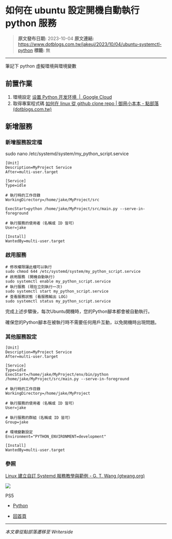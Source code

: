 # 如何在 ubuntu 設定開機自動執行 python 服務

> **原文發布日期:** 2023-10-04
> **原文連結:** https://www.dotblogs.com.tw/jakeuj/2023/10/04/ubuntu-systemctl-python
> **標籤:** 無

---

筆記下 python 虛擬環境與環境變數

## 前置作業

1. 環境設定
   [设置 Python 开发环境  |  Google Cloud](https://cloud.google.com/python/docs/setup?hl=zh-cn#linux)
2. 取得專案程式碼
   [如何在 linux 從 github clone repo | 御用小本本 - 點部落 (dotblogs.com.tw)](https://www.dotblogs.com.tw/jakeuj/2023/10/04/ssh-git-clone)

## 新增服務

### 新增服務設定檔

sudo nano /etc/systemd/system/my\_python\_script.service

```
[Unit]
Description=MyProject Service
After=multi-user.target

[Service]
Type=idle

# 執行時的工作目錄
WorkingDirectory=/home/jake/MyProject/src

ExecStart=python /home/jake/MyProject/src/main.py --serve-in-foreground

# 執行服務的使用者（名稱或 ID 皆可）
User=jake

[Install]
WantedBy=multi-user.target
```

### 啟用服務

```
# 修改權限讓此檔可以執行
sudo chmod 644 /etc/systemd/system/my_python_script.service
# 啟用服務 (開機自動執行)
sudo systemctl enable my_python_script.service
# 執行服務 (現在立刻執行一次)
sudo systemctl start my_python_script.service
# 查看服務狀態 (看服務輸出 LOG)
sudo systemctl status my_python_script.service
```

完成上述步驟後，每次Ubuntu開機時，您的Python腳本都會被自動執行。

確保您的Python腳本在被執行時不需要任何用戶互動，以免開機時出現問題。

### 其他服務設定

```
[Unit]
Description=MyProject Service
After=multi-user.target

[Service]
Type=idle
ExecStart=/home/jake/MyProject/env/bin/python /home/jake/MyProject/src/main.py --serve-in-foreground

# 執行時的工作目錄
WorkingDirectory=/home/jake/MyProject

# 執行服務的使用者（名稱或 ID 皆可）
User=jake

# 執行服務的群組（名稱或 ID 皆可）
Group=jake

# 環境變數設定
Environment="PYTHON_ENVIRONMENT=development"

[Install]
WantedBy=multi-user.target
```

### 參照

[Linux 建立自訂 Systemd 服務教學與範例 - G. T. Wang (gtwang.org)](https://blog.gtwang.org/linux/linux-create-systemd-service-unit-for-python-echo-server-tutorial-examples/)

![](https://card.psnprofiles.com/1/jakeuj.png)

PS5

* [Python](/jakeuj/Tags?qq=Python)

* [回首頁](/jakeuj)

---

*本文章從點部落遷移至 Writerside*
